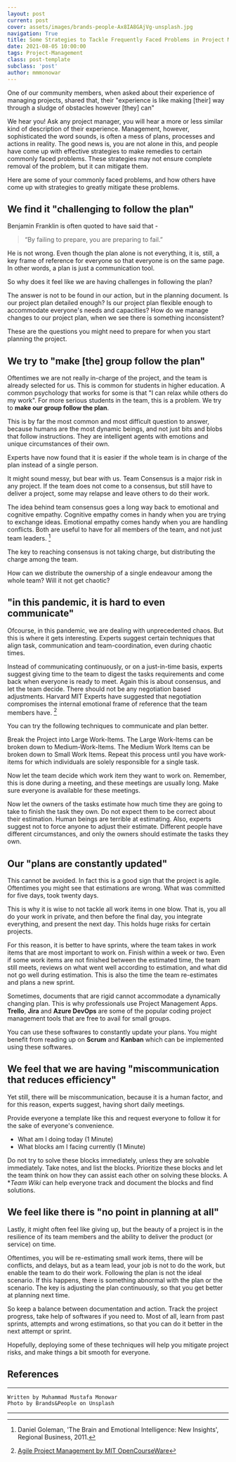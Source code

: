 ```yaml
---
layout: post
current: post
cover: assets/images/brands-people-Ax8IA8GAjVg-unsplash.jpg
navigation: True
title: Some Strategies to Tackle Frequently Faced Problems in Project Management
date: 2021-08-05 10:00:00
tags: Project-Management
class: post-template
subclass: 'post'
author: mmmonowar
---
```


One of our community members, when asked about their experience of managing projects, shared that, their "experience is like making [their] way through a sludge of obstacles however [they] can"

We hear you! Ask any project manager, you will hear a more or less similar kind of description of their experience. Management, however, sophisticated the word sounds, is often a mess of plans, processes and actions in reality. The good news is, you are not alone in this, and people have come up with effective strategies to make remedies to certain commonly faced problems. These strategies may not ensure complete removal of the problem, but it can mitigate them.

Here are some of your commonly faced problems, and how others have come up with strategies to greatly mitigate these problems.

## We find it "challenging to follow the plan"

Benjamin Franklin is often quoted to have said that -
> “By failing to prepare, you are preparing to fail.”

He is not wrong. Even though the plan alone is not everything, it is, still, a key frame of reference for everyone so that everyone is on the same page. In other words, a plan is just a communication tool.

So why does it feel like we are having challenges in following the plan?

The answer is not to be found in our action, but in the planning document. Is our project plan detailed enough? Is our project plan flexible enough to accommodate everyone's needs and capacities? How do we manage changes to our project plan, when we see there is something inconsistent?

These are the questions you might need to prepare for when you start planning the project.

## We try to "make [the] group follow the plan"

Oftentimes we are not really in-charge of the project, and the team is already selected for us. This is common for students in higher education. A common psychology that works for some is that "I can relax while others do my work". For more serious students in the team, this is a problem. We try to **make our group follow the plan**.

This is by far the most common and most difficult question to answer, because humans are the most dynamic beings, and not just bits and blobs that follow instructions. They are intelligent agents with emotions and unique circumstances of their own.

Experts have now found that it is easier if the whole team is in charge of the plan instead of a single person.

It might sound messy, but bear with us. Team Consensus is a major risk in any project. If the team does not come to a consensus, but still have to deliver a project, some may relapse and leave others to do their work.

The idea behind team consensus goes a long way back to emotional and cognitive empathy. Cognitive empathy comes in handy when you are trying to exchange ideas. Emotional empathy comes handy when you are handling conflicts. Both are useful to have for all members of the team, and not just team leaders. [^1]

The key to reaching consensus is not taking charge, but distributing the charge among the team.

How can we distribute the ownership of a single endeavour among the whole team? Will it not get chaotic?

## "in this pandemic, it is hard to even communicate"

Ofcourse, in this pandemic, we are dealing with unprecedented chaos. But this is where it gets interesting. Experts suggest certain techniques that align task, communication and team-coordination, even during chaotic times.

Instead of communicating continuously, or on a just-in-time basis, experts suggest giving time to the team to digest the tasks requirements and come back when everyone is ready to meet. Again this is about consensus, and let the team decide. There should not be any negotiation based adjustments. Harvard MIT Experts have suggested that negotiation compromises the internal emotional frame of reference that the team members have. [^2]

You can try the following techniques to communicate and plan better.

Break the Project into Large Work-Items. The Large Work-Items can be broken down to Medium-Work-Items. The Medium Work Items can be broken down to Small Work Items. Repeat this process until you have work-items for which individuals are solely responsible for a single task.

Now let the team decide which work item they want to work on. Remember, this is done during a meeting, and these meetings are usually long. Make sure everyone is available for these meetings.

Now let the owners of the tasks estimate how much time they are going to take to finish the task they own. Do not expect them to be correct about their estimation. Human beings are terrible at estimating. Also, experts suggest not to force anyone to adjust their estimate. Different people have different circumstances, and only the owners should estimate the tasks they own.

## Our "plans are constantly updated"

This cannot be avoided. In fact this is a good sign that the project is agile. Oftentimes you might see that estimations are wrong. What was committed for five days, took twenty days.

This is why it is wise to not tackle all work items in one blow.
That is, you all do your work in private, and then before the final day, you integrate everything, and present the next day. This holds huge risks for certain projects.

For this reason, it is better to have sprints, where the team takes in work items that are most important to work on. Finish within a week or two. Even if some work items are not finished between the estimated time, the team still meets, reviews on what went well according to estimation, and what did not go well during estimation. This is also the time the team re-estimates and plans a new sprint.

Sometimes, documents that are rigid cannot accommodate a dynamically changing plan. This is why professionals use Project Management Apps. **Trello**, **Jira** and **Azure DevOps** are some of the popular coding project management tools that are free to avail for small groups.

You can use these softwares to constantly update your plans. You might benefit from reading up on **Scrum** and **Kanban** which can be implemented using these softwares.

## We feel that we are having "miscommunication that reduces efficiency"

Yet still, there will be miscommunication, because it is a human factor, and for this reason, experts suggest, having short daily meetings.

Provide everyone a template like this and request everyone to follow it for the sake of everyone's convenience.

- What am I doing today (1 Minute)
- What blocks am I facing currently (1 Minute)

Do not try to solve these blocks immediately, unless they are solvable immediately. Take notes, and list the blocks. Prioritize these blocks and let the team think on how they can assist each other on solving these blocks. A **Team Wiki* can help everyone track and document the blocks and find solutions.

## We feel like there is "no point in planning at all"

Lastly, it might often feel like giving up, but the beauty of a project is in the resilience of its team members and the ability to deliver the product (or service) on time.

Oftentimes, you will be re-estimating small work items, there will be conflicts, and delays, but as a team lead, your job is not to do the work, but enable the team to do their work. Following the plan is not the ideal scenario. If this happens, there is something abnormal with the plan or the scenario. The key is adjusting the plan continuously, so that you get better at planning next time.

So keep a balance between documentation and action. Track the project progress, take help of softwares if you need to. Most of all, learn from past sprints, attempts and wrong estimations, so that you can do it better in the next attempt or sprint.

Hopefully, deploying some of these techniques will help you mitigate project risks, and make things a bit smooth for everyone.


## References
[^1]: Daniel Goleman, 'The Brain and Emotional Intelligence: New Insights', Regional Business, 2011. 
[^2]: [Agile Project Management by MIT OpenCourseWare](https://www.youtube.com/watch?v=nrfl6GAQy2s&pp=sAQA)

--- 

    Written by Muhammad Mustafa Monowar
    Photo by Brands&People on Unsplash

---